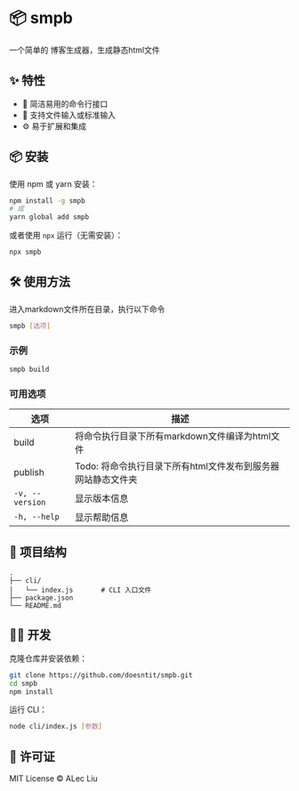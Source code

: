# 📦 smpb

一个简单的 博客生成器，生成静态html文件

## ✨ 特性

- 🚀 简洁易用的命令行接口
- 📂 支持文件输入或标准输入
- ⚙️ 易于扩展和集成

## 📦 安装

使用 npm 或 yarn 安装：

```bash
npm install -g smpb
# 或
yarn global add smpb
```

或者使用 `npx` 运行（无需安装）：

```bash
npx smpb
```

## 🛠 使用方法
进入markdown文件所在目录，执行以下命令
```bash
smpb [选项]
```

### 示例

```bash
smpb build
```

### 可用选项

| 选项            | 描述           |
|-----------------|----------------|
| build  | 将命令执行目录下所有markdown文件编译为html文件   |
| publish | Todo: 将命令执行目录下所有html文件发布到服务器网站静态文件夹 |
| `-v, --version` | 显示版本信息   |
| `-h, --help`    | 显示帮助信息   |

## 📁 项目结构

```
.
├── cli/
│   └── index.js       # CLI 入口文件
├── package.json
└── README.md
```

## 🧑‍💻 开发

克隆仓库并安装依赖：

```bash
git clone https://github.com/doesntit/smpb.git
cd smpb
npm install
```

运行 CLI：

```bash
node cli/index.js [参数]
```

## 📄 许可证

MIT License © ALec Liu
